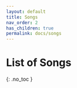 ```yaml
---
layout: default
title: Songs
nav_order: 2
has_children: true
permalink: docs/songs
---
```


# List of Songs
{: .no_toc }
